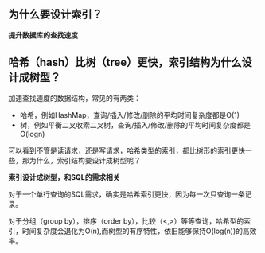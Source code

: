 ## 为什么要设计索引？

**提升数据库的查找速度**

## 哈希（hash）比树（tree）更快，索引结构为什么设计成树型？

加速查找速度的数据结构，常见的有两类：
* 哈希，例如HashMap，查询/插入/修改/删除的平均时间复杂度都是O(1)
* 树，例如平衡二叉收索二叉树，查询/插入/修改/删除的平均时间复杂度都是O(logn)

可以看到不管是读请求，还是写请求，哈希类型的索引，都比树形的索引更快一些，那为什么，索引结构要设计成树型呢？

**索引设计成树型，和SQL的需求相关**

对于一个单行查询的SQL需求，确实是哈希索引更快，因为每一次只查询一条记录。

对于分组（group by），排序（order by），比较（<,>）等等查询，哈希型的索引，时间复杂度会退化为O(n),而树型的有序特性，依旧能够保持O(log(n))的高效率。
